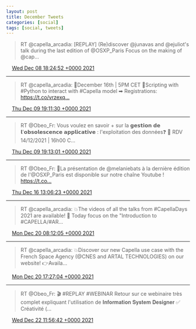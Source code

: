 ```yaml
---
layout: post
title: December Tweets
categories: [social]
tags: [social, tweets]
---
```


> RT @capella_arcadia: [REPLAY] (Re)discover @junavas and @ejuliot's talk during the last edition of @OSXP_Paris 
> Focus on the making of @cap…

<img src="{{ site.url }}/media/tweet.ico" width="12" /> [Wed Dec 08 18:24:52 +0000 2021](https://twitter.com/bruncedric/status/1468647782617694210)

----

> RT @capella_arcadia: 📆December 16th | 5PM CET
> 💬Scripting with #Python to interact with #Capella model 
> ➡ Registrations: https://t.co/vrzexq…

<img src="{{ site.url }}/media/tweet.ico" width="12" /> [Thu Dec 09 19:11:30 +0000 2021](https://twitter.com/bruncedric/status/1469021905764114442)

----

> RT @Obeo_Fr: Vous voulez en savoir + sur la 𝗴𝗲𝘀𝘁𝗶𝗼𝗻 𝗱𝗲 𝗹'𝗼𝗯𝘀𝗼𝗹𝗲𝘀𝗰𝗲𝗻𝗰𝗲 𝗮𝗽𝗽𝗹𝗶𝗰𝗮𝘁𝗶𝘃𝗲 : l'exploitation des données❓ 
> 📆 RDV 14/12/2021 | 16h00 C…

<img src="{{ site.url }}/media/tweet.ico" width="12" /> [Thu Dec 09 19:13:01 +0000 2021](https://twitter.com/bruncedric/status/1469022290121740290)

----

> RT @Obeo_Fr: 📣La présentation de @melaniebats à la dernière édition de l'@OSXP_Paris est disponible sur notre chaîne Youtube !
> https://t.co…

<img src="{{ site.url }}/media/tweet.ico" width="12" /> [Thu Dec 16 13:06:23 +0000 2021](https://twitter.com/bruncedric/status/1471466739309367296)

----

> RT @capella_arcadia: 💥The videos of all the talks from #CapellaDays 2021 are available! 
> 🔭 Today focus on the "Introduction to #CAPELLA/#AR…

<img src="{{ site.url }}/media/tweet.ico" width="12" /> [Mon Dec 20 08:12:05 +0000 2021](https://twitter.com/bruncedric/status/1472842224765480971)

----

> RT @capella_arcadia: 💥Discover our new Capella use case with the French Space Agency (@CNES and ARTAL TECHNOLOGIES) on our website!
> 👉Availa…

<img src="{{ site.url }}/media/tweet.ico" width="12" /> [Mon Dec 20 17:27:04 +0000 2021](https://twitter.com/bruncedric/status/1472981892458762241)

----

> RT @Obeo_Fr: 🎬 #REPLAY #WEBINAR
> Retour sur ce webinaire très complet expliquant l'utilisation de 𝐈𝐧𝐟𝐨𝐫𝐦𝐚𝐭𝐢𝐨𝐧 𝐒𝐲𝐬𝐭𝐞𝐦 𝐃𝐞𝐬𝐢𝐠𝐧𝐞𝐫
> ✅ Créativité (…

<img src="{{ site.url }}/media/tweet.ico" width="12" /> [Wed Dec 22 11:56:42 +0000 2021](https://twitter.com/bruncedric/status/1473623529455341572)